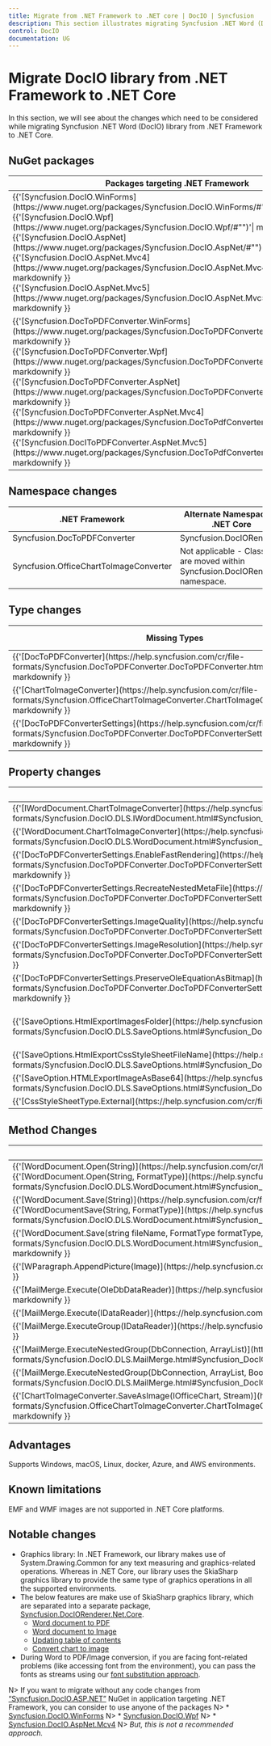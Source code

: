 ```yaml
---
title: Migrate from .NET Framework to .NET core | DocIO | Syncfusion
description: This section illustrates migrating Syncfusion .NET Word (DocIO) library from .NET Framework to .NET core.
control: DocIO
documentation: UG
---
```

# Migrate DocIO library from .NET Framework to .NET Core

In this section, we will see about the changes which need to be considered while migrating Syncfusion .NET Word (DocIO) library from .NET Framework to .NET Core.  

## NuGet packages 

<table>
<tr>
<thead>
<th>Packages targeting .NET Framework</th>	
<th>Packages targeting .NET Standard 2.0/.NET Core</th>
</thead>
</tr>
<tr>
<td>{{'[Syncfusion.DocIO.WinForms](https://www.nuget.org/packages/Syncfusion.DocIO.WinForms/#"")'| markdownify }}<br/>{{'[Syncfusion.DocIO.Wpf](https://www.nuget.org/packages/Syncfusion.DocIO.Wpf/#"")'| markdownify }}<br/>{{'[Syncfusion.DocIO.AspNet](https://www.nuget.org/packages/Syncfusion.DocIO.AspNet/#"")'| markdownify }}<br/>{{'[Syncfusion.DocIO.AspNet.Mvc4](https://www.nuget.org/packages/Syncfusion.DocIO.AspNet.Mvc4/#"")'| markdownify }}<br/>{{'[Syncfusion.DocIO.AspNet.Mvc5](https://www.nuget.org/packages/Syncfusion.DocIO.AspNet.Mvc5/#"")'| markdownify }}</td>
<td>{{'[Syncfusion.DocIO.Net.Core](https://www.nuget.org/packages/Syncfusion.DocIO.Net.Core/#"")'| markdownify }}</td>
</tr>
<tr>
<td>{{'[Syncfusion.DocToPDFConverter.WinForms](https://www.nuget.org/packages/Syncfusion.DocToPDFConverter.WinForms/#"")'| markdownify }}<br/>{{'[Syncfusion.DocToPDFConverter.Wpf](https://www.nuget.org/packages/Syncfusion.DocToPDFConverter.Wpf/#"")'| markdownify }}<br/>{{'[Syncfusion.DocToPDFConverter.AspNet](https://www.nuget.org/packages/Syncfusion.DocToPDFConverter.AspNet/#"")'| markdownify }}<br/>{{'[Syncfusion.DocToPDFConverter.AspNet.Mvc4](https://www.nuget.org/packages/Syncfusion.DocToPdfConverter.AspNet.Mvc4/#"")'| markdownify }}<br/>{{'[Syncfusion.DocIToPDFConverter.AspNet.Mvc5](https://www.nuget.org/packages/Syncfusion.DocToPdfConverter.AspNet.Mvc5/#"")'| markdownify }}</td>
<td>{{'[Syncfusion.DocIORenderer.Net.Core](https://www.nuget.org/packages/Syncfusion.DocIORenderer.Net.Core/#"")'| markdownify }}</td>
</tr>
</table>

## Namespace changes 

<table>
<tr>
<thead>
<th>.NET Framework</th>	
<th>Alternate Namespace in .NET Core</th>
</thead>
</tr>
<tr>
<td>Syncfusion.DocToPDFConverter</td>
<td>Syncfusion.DocIORenderer</td>
</tr>
<tr>
<td>Syncfusion.OfficeChartToImageConverter</td>
<td>Not applicable - Classes are moved within Syncfusion.DocIORenderer namespace.</td>
</tr>
</table>

## Type changes 

<table>
<tr>
<thead>
<th>Missing Types</th>	
<th>Alternate Types in .NET Core</th>
</thead>
</tr>
<tr>
<td>{{'[DocToPDFConverter](https://help.syncfusion.com/cr/file-formats/Syncfusion.DocToPDFConverter.DocToPDFConverter.html#"")'| markdownify }}</td>
<td>DocIORenderer</td>
</tr>
<tr>
<td>{{'[ChartToImageConverter](https://help.syncfusion.com/cr/file-formats/Syncfusion.OfficeChartToImageConverter.ChartToImageConverter.html#"")'| markdownify }}</td>
<td>Not applicable - It is handled internally.</td>
</tr>
<tr>
<td>{{'[DocToPDFConverterSettings](https://help.syncfusion.com/cr/file-formats/Syncfusion.DocToPDFConverter.DocToPDFConverterSettings.html#"")'| markdownify }}</td>
<td>DocIORendererSettings</td>
</tr>
</table>

## Property changes
<table>
<tr>
<thead>
<th>Missing properties</th>	
<th>Alternate properties in .NET Core</th>
</thead>
</tr>
<tr>
<td>{{'[IWordDocument.ChartToImageConverter](https://help.syncfusion.com/cr/file-formats/Syncfusion.DocIO.DLS.IWordDocument.html#Syncfusion_DocIO_DLS_IWordDocument_ChartToImageConverter"")'| markdownify }}</td>
<td>Not applicable - It is handled internally.</td>
</tr>
<tr>
<td>{{'[WordDocument.ChartToImageConverter](https://help.syncfusion.com/cr/file-formats/Syncfusion.DocIO.DLS.WordDocument.html#Syncfusion_DocIO_DLS_WordDocument_ChartToImageConverter"")'| markdownify }}</td>
<td>Not applicable - It is handled internally.</td>
</tr>
<tr>
<td>{{'[DocToPDFConverterSettings.EnableFastRendering](https://help.syncfusion.com/cr/file-formats/Syncfusion.DocToPDFConverter.DocToPDFConverterSettings.html#Syncfusion_DocToPDFConverter_DocToPDFConverterSettings_EnableFastRendering"")'| markdownify }}</td>
<td>This is the default approach in .NET Core and handled internally.</td>
</tr>
<tr>
<td>{{'[DocToPDFConverterSettings.RecreateNestedMetaFile](https://help.syncfusion.com/cr/file-formats/Syncfusion.DocToPDFConverter.DocToPDFConverterSettings.html#Syncfusion_DocToPDFConverter_DocToPDFConverterSettings_RecreateNestedMetafile"")'| markdownify }}</td>
<td>Not supported due to .NET Core limitations.</td>
</tr>
<tr>
<td>{{'[DocToPDFConverterSettings.ImageQuality](https://help.syncfusion.com/cr/file-formats/Syncfusion.DocToPDFConverter.DocToPDFConverterSettings.html#Syncfusion_DocToPDFConverter_DocToPDFConverterSettings_ImageQuality"")'| markdownify }}</td>
<td>Not supported</td>
</tr>
<tr>
<td>{{'[DocToPDFConverterSettings.ImageResolution](https://help.syncfusion.com/cr/file-formats/Syncfusion.DocToPDFConverter.DocToPDFConverterSettings.html#Syncfusion_DocToPDFConverter_DocToPDFConverterSettings_ImageResolution"")'| markdownify }}</td>
<td>Not supported</td>
</tr>
<tr>
<td>{{'[DocToPDFConverterSettings.PreserveOleEquationAsBitmap](https://help.syncfusion.com/cr/file-formats/Syncfusion.DocToPDFConverter.DocToPDFConverterSettings.html#Syncfusion_DocToPDFConverter_DocToPDFConverterSettings_PreserveOleEquationAsBitmap"")'| markdownify }}</td>
<td>Not supported due to .NET Core limitations.</td>
</tr>
<tr>
<td>{{'[SaveOptions.HtmlExportImagesFolder](https://help.syncfusion.com/cr/file-formats/Syncfusion.DocIO.DLS.SaveOptions.html#Syncfusion_DocIO_DLS_SaveOptions_HtmlExportImagesFolder"")'| markdownify }}</td>
<td>Not applicable - You can save the images to folder using {{'[SaveOptions.ImageNodeVisited](https://help.syncfusion.com/cr/file-formats/Syncfusion.DocIO.DLS.SaveOptions.html#Syncfusion_DocIO_DLS_SaveOptions_ImageNodeVisited"")'| markdownify }} event in the application level.</td>
</tr>
<tr>
<td>{{'[SaveOptions.HtmlExportCssStyleSheetFileName](https://help.syncfusion.com/cr/file-formats/Syncfusion.DocIO.DLS.SaveOptions.html#Syncfusion_DocIO_DLS_SaveOptions_HtmlExportCssStyleSheetFileName"")'| markdownify }}</td>
<td>Not supported</td>
</tr>
<tr>
<td>{{'[SaveOption.HTMLExportImageAsBase64](https://help.syncfusion.com/cr/file-formats/Syncfusion.DocIO.DLS.SaveOptions.html#Syncfusion_DocIO_DLS_SaveOptions_HTMLExportImageAsBase64"")'| markdownify }}</td>
<td>This is the default approach in .NET Core and handled internally.</td>
</tr>
<tr>
<td>{{'[CssStyleSheetType.External](https://help.syncfusion.com/cr/file-formats/Syncfusion.DocIO.DLS.CssStyleSheetType.html#"")'| markdownify }}</td>
<td>Not supported</td>
</tr>
</table>

## Method Changes 

<table>
<tr>
<thead>
<th>Missing methods</th>	
<th>Alternate methods in .NET Core</th>
</thead>
</tr>
<tr>
<td>{{'[WordDocument.Open(String)](https://help.syncfusion.com/cr/file-formats/Syncfusion.DocIO.DLS.WordDocument.html#Syncfusion_DocIO_DLS_WordDocument_Open_System_String_"")'| markdownify }}<br/>{{'[WordDocument.Open(String, FormatType)](https://help.syncfusion.com/cr/file-formats/Syncfusion.DocIO.DLS.WordDocument.html#Syncfusion_DocIO_DLS_WordDocument_Open_System_String_Syncfusion_DocIO_FormatType_"")'| markdownify }}</td>
<td>You can open the document as stream from the file system using {{'[WordDocument.Open(Stream, FormatType)](https://help.syncfusion.com/cr/file-formats/Syncfusion.DocIO.DLS.WordDocument.html#Syncfusion_DocIO_DLS_WordDocument_Open_System_IO_Stream_Syncfusion_DocIO_FormatType_"")'| markdownify }} API</td>
</tr>
<tr>
<td>{{'[WordDocument.Save(String)](https://help.syncfusion.com/cr/file-formats/Syncfusion.DocIO.DLS.WordDocument.html#Syncfusion_DocIO_DLS_WordDocument_Save_System_String_"")'| markdownify }}<br/>{{'[WordDocumentSave(String, FormatType)](https://help.syncfusion.com/cr/file-formats/Syncfusion.DocIO.DLS.WordDocument.html#Syncfusion_DocIO_DLS_WordDocument_Save_System_String_Syncfusion_DocIO_FormatType_"")'| markdownify }}</td>
<td>You can save the document as stream to the file system using {{'[WordDocument.Save(Stream, FormatType)](https://help.syncfusion.com/cr/file-formats/Syncfusion.DocIO.DLS.WordDocument.html#Syncfusion_DocIO_DLS_WordDocument_Save_System_IO_Stream_Syncfusion_DocIO_FormatType_"")'| markdownify }} API</td>
</tr>
<tr>
<td>{{'[WordDocument.Save(string fileName, FormatType formatType, HttpResponse response)](https://help.syncfusion.com/cr/file-formats/Syncfusion.DocIO.DLS.WordDocument.html#Syncfusion_DocIO_DLS_WordDocument_Save_System_String_Syncfusion_DocIO_FormatType_System_Web_HttpResponse_Syncfusion_DocIO_HttpContentDisposition_"")'| markdownify }}</td>	
<td>You can save the document as stream and then download from browser.</td>
</tr>
<tr>
<td>{{'[WParagraph.AppendPicture(Image)](https://help.syncfusion.com/cr/file-formats/Syncfusion.DocIO.DLS.IWParagraph.html#Syncfusion_DocIO_DLS_IWParagraph_AppendPicture_System_Drawing_Image_"")'| markdownify }}</td>	
<td>You can open the image as stream and append in paragraph using AppendPicture(Stream imageStream) API.</td>
</tr>
<tr>
<td>{{'[MailMerge.Execute(OleDbDataReader)](https://help.syncfusion.com/cr/file-formats/Syncfusion.DocIO.DLS.MailMerge.html#Syncfusion_DocIO_DLS_MailMerge_Execute_System_Data_OleDb_OleDbDataReader_"")'| markdownify }}</td>	
<td>Not supported due to .NET Core limitations.</td>
</tr>
<tr>
<td>{{'[MailMerge.Execute(IDataReader)](https://help.syncfusion.com/cr/file-formats/Syncfusion.DocIO.DLS.MailMerge.html#Syncfusion_DocIO_DLS_MailMerge_Execute_System_Data_IDataReader_"")'| markdownify }}</td>	
<td>Not supported due to .NET Core limitations.</td>
</tr>
<tr>
<td>{{'[MailMerge.ExecuteGroup(IDataReader)](https://help.syncfusion.com/cr/file-formats/Syncfusion.DocIO.DLS.MailMerge.html#Syncfusion_DocIO_DLS_MailMerge_ExecuteGroup_System_Data_IDataReader_"")'| markdownify }}</td>	
<td>Not supported due to .NET Core limitations.</td>
</tr>
<tr>
<td>{{'[MailMerge.ExecuteNestedGroup(DbConnection, ArrayList)](https://help.syncfusion.com/cr/file-formats/Syncfusion.DocIO.DLS.MailMerge.html#Syncfusion_DocIO_DLS_MailMerge_ExecuteNestedGroup_System_Data_Common_DbConnection_System_Collections_ArrayList_"")'| markdownify }}</td>	
<td>Not supported due to .NET Core limitations.</td>
</tr>
<tr>
<td>{{'[MailMerge.ExecuteNestedGroup(DbConnection, ArrayList, Boolean)](https://help.syncfusion.com/cr/file-formats/Syncfusion.DocIO.DLS.MailMerge.html#Syncfusion_DocIO_DLS_MailMerge_ExecuteNestedGroup_System_Data_Common_DbConnection_System_Collections_ArrayList_System_Boolean_"")'| markdownify }}</td>	
<td>Not supported due to .NET Core limitations.</td>
</tr>
<tr>
<td>{{'[ChartToImageConverter.SaveAsImage(IOfficeChart, Stream)](https://help.syncfusion.com/cr/file-formats/Syncfusion.OfficeChartToImageConverter.ChartToImageConverter.html#Syncfusion_OfficeChartToImageConverter_ChartToImageConverter_SaveAsImage_Syncfusion_OfficeChart_IOfficeChart_System_IO_Stream_"")'| markdownify }}</td>	
<td>WChart.SaveAsImage()</td>
</tr>
</table>

## Advantages

Supports Windows, macOS, Linux, docker, Azure, and AWS environments.

## Known limitations

EMF and WMF images are not supported in .NET Core platforms.

## Notable changes

* Graphics library: In .NET Framework, our library makes use of System.Drawing.Common for any text measuring and graphics-related operations. Whereas in .NET Core, our library uses the SkiaSharp graphics library to provide the same type of graphics operations in all the supported environments.
* The below features are make use of SkiaSharp graphics library, which are separated into a separate package, [Syncfusion.DocIORenderer.Net.Core](https://www.nuget.org/packages/Syncfusion.DocIORenderer.Net.Core).
	* [Word document to PDF](https://help.syncfusion.com/file-formats/docio/word-to-pdf)
	* [Word document to Image](https://help.syncfusion.com/file-formats/docio/word-to-image)
	* [Updating table of contents](https://help.syncfusion.com/file-formats/docio/working-with-table-of-contents#updating-table-of-contents)
	* [Convert chart to image](https://help.syncfusion.com/file-formats/docio/working-with-charts#convert-chart-to-image)
* During Word to PDF/Image conversion, if you are facing font-related problems (like accessing font from the environment), you can pass the fonts as streams using our [font substitution approach](https://help.syncfusion.com/file-formats/docio/word-to-pdf#font-substitution).

N> If you want to migrate without any code changes from [“Syncfusion.DocIO.ASP.NET”](https://www.nuget.org/packages/Syncfusion.DocIO.AspNet) NuGet in application targeting .NET Framework, you can consider to use anyone of the packages 
N> * [Syncfusion.DocIO.WinForms](https://www.nuget.org/packages/Syncfusion.DocIO.WinForms)
N> * [Syncfusion.DocIO.Wpf](https://www.nuget.org/packages/Syncfusion.DocIO.Wpf)
N> * [Syncfusion.DocIO.AspNet.Mcv4](https://www.nuget.org/packages/Syncfusion.DocIO.AspNet.Mvc4)
N> *But, this is not a recommended approach.* 
